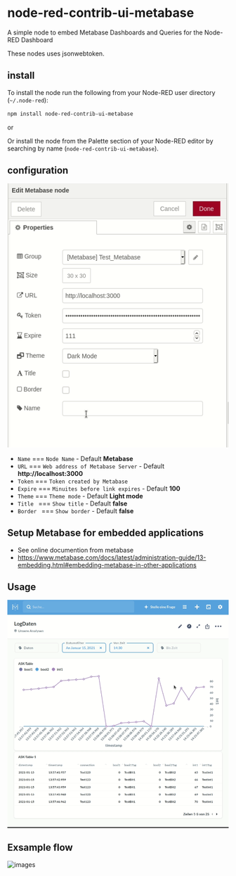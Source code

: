 # node-red-contrib-ui-metabase

A simple node to embed Metabase Dashboards and Queries for the Node-RED Dashboard

These nodes uses jsonwebtoken.

## install

To install the node run the following from your Node-RED user directory (`~/.node-red`):

```bash
npm install node-red-contrib-ui-metabase
```

or

Or install the node from the Palette section of your Node-RED editor by searching by name (`node-red-contrib-ui-metabase`).

## configuration

![images](ui_metabase/images/config.gif)

- `Name`    === `Node Name` - Default **Metabase**
- `URL`     === `Web address of Metabase Server` - Default **http://localhost:3000**
- `Token`   === `Token created by Metabase`
- `Expire`  === `Minuites before link expires` - Default **100**
- `Theme`   === `Theme mode` - Default **Light mode**
- `Title `  === `Show title` - Default **false**
- `Border ` === `Show border` - Default **false**

## Setup Metabase for embedded applications
- See online documention from metabase
- https://www.metabase.com/docs/latest/administration-guide/13-embedding.html#embedding-metabase-in-other-applications

## Usage

![images](ui_metabase/images/metabase.gif)


## Exsample flow 

![images](ui_metabase/images/flow.png)
